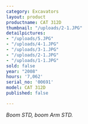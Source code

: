 ```yaml
---
category: Excavators
layout: product
productname: CAT 312D
thumbnail: "/uploads/2-1.JPG"
detailpictures:
- "/uploads/5.JPG"
- "/uploads/4-1.JPG"
- "/uploads/3-1.JPG"
- "/uploads/2-1.JPG"
- "/uploads/1-1.JPG"
sold: false
year: "2008"
hours: '7,062'
serial_no: '00691'
model: CAT 312D
published: false

---
```

_Boom STD,  boom Arm STD._ 